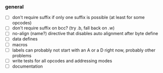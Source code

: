 ### general
- [ ] don't require suffix if only one suffix is possible (at least for some opcodes)
- [ ] don't require suffix on bcc? (try .b, fall back on .w)
- [ ] no-align (name?) directive that disables auto alignment after byte define
- [ ] data defines
- [ ] macros
- [ ] labels can probably not start with an A or a D right now, probably other problems
- [ ] write tests for all opcodes and addressing modes
- [ ] documentation